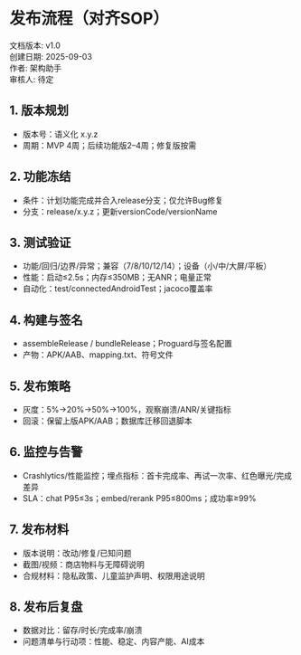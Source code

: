 # 发布流程（对齐SOP）

文档版本: v1.0  
创建日期: 2025-09-03  
作者: 架构助手  
审核人: 待定

## 1. 版本规划
- 版本号：语义化 x.y.z
- 周期：MVP 4周；后续功能版2–4周；修复版按需

## 2. 功能冻结
- 条件：计划功能完成并合入release分支；仅允许Bug修复
- 分支：release/x.y.z；更新versionCode/versionName

## 3. 测试验证
- 功能/回归/边界/异常；兼容（7/8/10/12/14）；设备（小/中/大屏/平板）
- 性能：启动≤2.5s；内存≤350MB；无ANR；电量正常
- 自动化：test/connectedAndroidTest；jacoco覆盖率

## 4. 构建与签名
- assembleRelease / bundleRelease；Proguard与签名配置
- 产物：APK/AAB、mapping.txt、符号文件

## 5. 发布策略
- 灰度：5%→20%→50%→100%，观察崩溃/ANR/关键指标
- 回滚：保留上版APK/AAB；数据库迁移回退脚本

## 6. 监控与告警
- Crashlytics/性能监控；埋点指标：首卡完成率、再试一次率、红色曝光/完成差异
- SLA：chat P95≤3s；embed/rerank P95≤800ms；成功率≥99%

## 7. 发布材料
- 版本说明：改动/修复/已知问题
- 截图/视频：商店物料与无障碍说明
- 合规材料：隐私政策、儿童监护声明、权限用途说明

## 8. 发布后复盘
- 数据对比：留存/时长/完成率/崩溃
- 问题清单与行动项：性能、稳定、内容产能、AI成本

